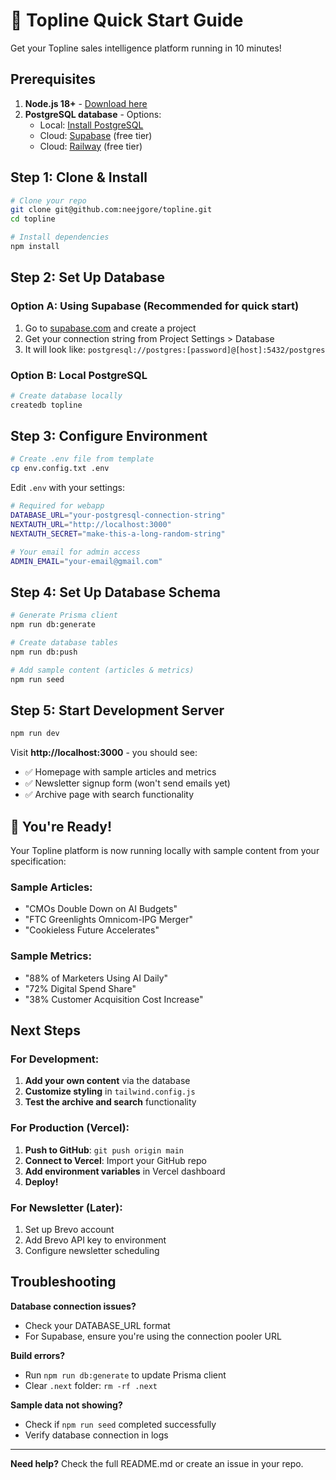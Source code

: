 # 🚀 Topline Quick Start Guide

Get your Topline sales intelligence platform running in 10 minutes!

## Prerequisites

1. **Node.js 18+** - [Download here](https://nodejs.org/)
2. **PostgreSQL database** - Options:
   - Local: [Install PostgreSQL](https://www.postgresql.org/download/)
   - Cloud: [Supabase](https://supabase.com) (free tier)
   - Cloud: [Railway](https://railway.app) (free tier)

## Step 1: Clone & Install

```bash
# Clone your repo
git clone git@github.com:neejgore/topline.git
cd topline

# Install dependencies
npm install
```

## Step 2: Set Up Database

### Option A: Using Supabase (Recommended for quick start)
1. Go to [supabase.com](https://supabase.com) and create a project
2. Get your connection string from Project Settings > Database
3. It will look like: `postgresql://postgres:[password]@[host]:5432/postgres`

### Option B: Local PostgreSQL
```bash
# Create database locally
createdb topline
```

## Step 3: Configure Environment

```bash
# Create .env file from template
cp env.config.txt .env
```

Edit `.env` with your settings:
```bash
# Required for webapp
DATABASE_URL="your-postgresql-connection-string"
NEXTAUTH_URL="http://localhost:3000"
NEXTAUTH_SECRET="make-this-a-long-random-string"

# Your email for admin access
ADMIN_EMAIL="your-email@gmail.com"
```

## Step 4: Set Up Database Schema

```bash
# Generate Prisma client
npm run db:generate

# Create database tables
npm run db:push

# Add sample content (articles & metrics)
npm run seed
```

## Step 5: Start Development Server

```bash
npm run dev
```

Visit **http://localhost:3000** - you should see:
- ✅ Homepage with sample articles and metrics
- ✅ Newsletter signup form (won't send emails yet)
- ✅ Archive page with search functionality

## 🎉 You're Ready!

Your Topline platform is now running locally with sample content from your specification:

### Sample Articles:
- "CMOs Double Down on AI Budgets" 
- "FTC Greenlights Omnicom-IPG Merger"
- "Cookieless Future Accelerates"

### Sample Metrics:
- "88% of Marketers Using AI Daily"
- "72% Digital Spend Share" 
- "38% Customer Acquisition Cost Increase"

## Next Steps

### For Development:
1. **Add your own content** via the database
2. **Customize styling** in `tailwind.config.js`
3. **Test the archive and search** functionality

### For Production (Vercel):
1. **Push to GitHub**: `git push origin main`
2. **Connect to Vercel**: Import your GitHub repo
3. **Add environment variables** in Vercel dashboard
4. **Deploy!**

### For Newsletter (Later):
1. Set up Brevo account
2. Add Brevo API key to environment
3. Configure newsletter scheduling

## Troubleshooting

**Database connection issues?**
- Check your DATABASE_URL format
- For Supabase, ensure you're using the connection pooler URL

**Build errors?**
- Run `npm run db:generate` to update Prisma client
- Clear `.next` folder: `rm -rf .next`

**Sample data not showing?**
- Check if `npm run seed` completed successfully
- Verify database connection in logs

---
**Need help?** Check the full README.md or create an issue in your repo. 